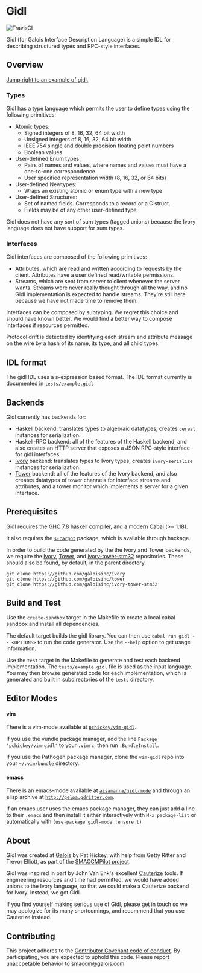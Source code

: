 # Gidl

![TravisCI](https://travis-ci.org/GaloisInc/gidl.svg)

Gidl (for Galois Interface Description Language) is a simple IDL for
describing structured types and RPC-style interfaces.

## Overview

[Jump right to an example of gidl.](https://github.com/galoisinc/gidl/tree/master/tests/example.gidl)

### Types

Gidl has a type language which permits the user to define types using
the following primitives:
- Atomic types:
    - Signed integers of 8, 16, 32, 64 bit width
    - Unsigned integers of 8, 16, 32, 64 bit width
    - IEEE 754 single and double precision floating point numbers
    - Boolean values
- User-defined Enum types:
    - Pairs of names and values, where names and values must have
      a one-to-one correspondence
    - User specified representation width (8, 16, 32, or 64 bits)
- User-defined Newtypes:
    - Wraps an existing atomic or enum type with a new type
- User-defined Structures:
    - Set of named fields. Corresponds to a record or a C struct.
    - Fields may be of any other user-defined type

Gidl does not have any sort of sum types (tagged unions) because the Ivory
language does not have support for sum types.

### Interfaces

Gidl interfaces are composed of the following primitives:
- Attributes, which are read and written according to requests by the client.
  Attributes have a user defined read/writable permissions.
- Streams, which are sent from server to client whenever the server wants.
  Streams were never really thought through all the way, and no Gidl
  implementation is expected to handle streams. They're still here because we
  have not made time to remove them.

Interfaces can be composed by subtyping. We regret this choice and should have
known better. We would find a better way to compose interfaces if resources
permitted.

Protocol drift is detected by identifying each stream and attribute message
on the wire by a hash of its name, its type, and all child types.

## IDL format

The gidl IDL uses a s-expression based format. The IDL format currently is
documented in `tests/example.gidl`

## Backends

Gidl currently has backends for:
  - Haskell backend: translates types to algebraic datatypes, creates `cereal`
    instances for serialization.
  - Haskell-RPC backend: all of the features of the Haskell backend, and also
    creates an HTTP server that exposes a JSON RPC-style interface for gidl
    interfaces.
  - [Ivory][] backend: translates types to Ivory types, creates `ivory-serialize`
    instances for serialization.
  - [Tower][] backend: all of the features of the Ivory backend, and also
    creates datatypes of tower channels for interface streams and attributes,
    and a tower monitor which implements a server for a given interface.

[Ivory]: http://github.com/GaloisInc/ivory
[Tower]: http://github.com/GaloisInc/tower

## Prerequisites

Gidl requires the GHC 7.8 haskell compiler, and a modern Cabal (>= 1.18).

It also requires the [`s-cargot`][s-cargot] package, which is available
through hackage.

[s-cargot]: https://github.com/aisamanra/s-cargot

In order to build the code generated by the the Ivory and Tower backends, we 
require the [Ivory][], [Tower][], and [ivory-tower-stm32][] repositories. These
should also be found, by default, in the parent directory.

[ivory-tower-stm32]: http://github.com/GaloisInc/ivory-tower-stm32

```
git clone https://github.com/galoisinc/ivory
git clone https://github.com/galoisinc/tower
git clone https://github.com/galoisinc/ivory-tower-stm32
```

## Build and Test

Use the `create-sandbox` target in the Makefile to create a local cabal
sandbox and install all dependencies.

The default target builds the gidl library. You can then use `cabal run gidl --
<OPTIONS>` to run the code generator. Use the `--help` option to get usage
information.

Use the `test` target in the Makefile to generate and test each backend
implementation. The `tests/example.gidl` file is used as the input language.
You may then browse generated code for each implementation, which is generated
and built in subdirectories of the `tests` directory.

## Editor Modes

#### vim
There is a vim-mode available at [`pchickey/vim-gidl`](https://github.com/pchickey/vim-gidl).

If you use the vundle package manager, add the line `Package 'pchickey/vim-gidl'`
to your `.vimrc`, then run `:BundleInstall`.

If you use the Pathogen package manager, clone the `vim-gidl` repo into your
`~/.vim/bundle` directory.

#### emacs
There is an emacs-mode available at [`aisamanra/gidl-mode`](https://github.com/aisamanra/gidl-mode)
and through an elisp archive at [`http://gelpa.gdritter.com`](http://gelpa.gdritter.com).

If an emacs user uses the emacs package manager, they can just add a line to
their `.emacs` and then install it either interactively with `M-x package-list`
or automatically with `(use-package gidl-mode :ensure t)`

## About

Gidl was created at [Galois][] by Pat Hickey, with help from Getty Ritter and
Trevor Elliott, as part of the [SMACCMPilot project][].

Gidl was inspired in part by John Van Enk's excellent [Cauterize][] tools. If
engineering resources and time had permitted, we would have added unions to the
Ivory language, so that we could make a Cauterize backend for Ivory. Instead, we
got Gidl.

If you find yourself making serious use of Gidl, please get in touch so we may
apologize for its many shortcomings, and recommend that you use Cauterize
instead.

[Galois]: https://galois.com
[SMACCMPilot project]: https://smaccmpilot.org
[Cauterize]: https://github.com/cauterize-tools/cauterize

## Contributing

This project adheres to the
[Contributor Covenant code of conduct](CODE_OF_CONDUCT.md).
By participating, you are expected to uphold this code. Please report unaccpetable
behavior to [smaccm@galois.com](mailto:smaccm@galois.com).
